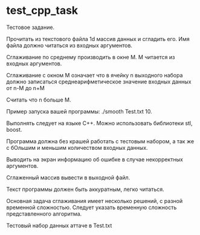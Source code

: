 # test_cpp_task

Тестовое задание.

Прочитать из текстового файла 1d массив данных и сгладить его. Имя файла должно читаться из входных аргументов.

Сглаживание по среднему производить в окне M. M читается из входных аргументов.

Сглаживание с окном M означает что в ячейку n выходного набора должно записаться среднеарифметическое значение входных данных от n-M до n+M

Считать что n больше М.

Пример запуска вашей программы: ./smooth Test.txt 10.

Выполнять следует на языке C++. Можно использовать библиотеки stl, boost.

Программа должна без крашей работать с тестовым набором, а так же с бОльшим и меньшим количеством входных данных.

Выводить на экран информацию об ошибке в случае некорректных аргументов.

Сглаженный массив вывести в выходной файл.

Текст программы должен быть аккуратным, легко читаться.

 

Основная задача сглаживания имеет несколько решений, с разной временной сложностью. Следует указать временную сложность представленного алгоритма.

Тестовый набор данных аттаче в Test.txt